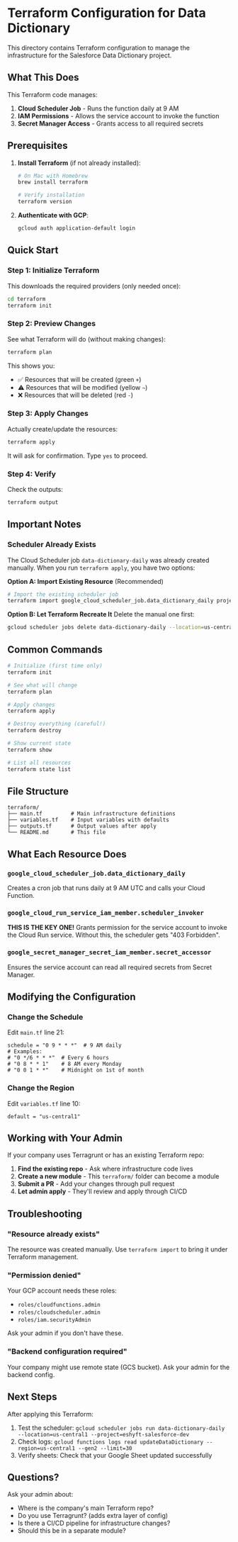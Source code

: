 # Terraform Configuration for Data Dictionary

This directory contains Terraform configuration to manage the infrastructure for the Salesforce Data Dictionary project.

## What This Does

This Terraform code manages:

1. **Cloud Scheduler Job** - Runs the function daily at 9 AM
2. **IAM Permissions** - Allows the service account to invoke the function
3. **Secret Manager Access** - Grants access to all required secrets

## Prerequisites

1. **Install Terraform** (if not already installed):

   ```bash
   # On Mac with Homebrew
   brew install terraform

   # Verify installation
   terraform version
   ```

2. **Authenticate with GCP**:
   ```bash
   gcloud auth application-default login
   ```

## Quick Start

### Step 1: Initialize Terraform

This downloads the required providers (only needed once):

```bash
cd terraform
terraform init
```

### Step 2: Preview Changes

See what Terraform will do (without making changes):

```bash
terraform plan
```

This shows you:

- ✅ Resources that will be created (green `+`)
- ⚠️ Resources that will be modified (yellow `~`)
- ❌ Resources that will be deleted (red `-`)

### Step 3: Apply Changes

Actually create/update the resources:

```bash
terraform apply
```

It will ask for confirmation. Type `yes` to proceed.

### Step 4: Verify

Check the outputs:

```bash
terraform output
```

## Important Notes

### Scheduler Already Exists

The Cloud Scheduler job `data-dictionary-daily` was already created manually. When you run `terraform apply`, you have two options:

**Option A: Import Existing Resource** (Recommended)

```bash
# Import the existing scheduler job
terraform import google_cloud_scheduler_job.data_dictionary_daily projects/eshyft-salesforce-dev/locations/us-central1/jobs/data-dictionary-daily
```

**Option B: Let Terraform Recreate It**
Delete the manual one first:

```bash
gcloud scheduler jobs delete data-dictionary-daily --location=us-central1 --project=eshyft-salesforce-dev --quiet
```

## Common Commands

```bash
# Initialize (first time only)
terraform init

# See what will change
terraform plan

# Apply changes
terraform apply

# Destroy everything (careful!)
terraform destroy

# Show current state
terraform show

# List all resources
terraform state list
```

## File Structure

```
terraform/
├── main.tf         # Main infrastructure definitions
├── variables.tf    # Input variables with defaults
├── outputs.tf      # Output values after apply
└── README.md       # This file
```

## What Each Resource Does

### `google_cloud_scheduler_job.data_dictionary_daily`

Creates a cron job that runs daily at 9 AM UTC and calls your Cloud Function.

### `google_cloud_run_service_iam_member.scheduler_invoker`

**THIS IS THE KEY ONE!** Grants permission for the service account to invoke the Cloud Run service. Without this, the scheduler gets "403 Forbidden".

### `google_secret_manager_secret_iam_member.secret_accessor`

Ensures the service account can read all required secrets from Secret Manager.

## Modifying the Configuration

### Change the Schedule

Edit `main.tf` line 21:

```hcl
schedule = "0 9 * * *"  # 9 AM daily
# Examples:
# "0 */6 * * *"  # Every 6 hours
# "0 8 * * 1"    # 8 AM every Monday
# "0 0 1 * *"    # Midnight on 1st of month
```

### Change the Region

Edit `variables.tf` line 10:

```hcl
default = "us-central1"
```

## Working with Your Admin

If your company uses Terragrunt or has an existing Terraform repo:

1. **Find the existing repo** - Ask where infrastructure code lives
2. **Create a new module** - This `terraform/` folder can become a module
3. **Submit a PR** - Add your changes through pull request
4. **Let admin apply** - They'll review and apply through CI/CD

## Troubleshooting

### "Resource already exists"

The resource was created manually. Use `terraform import` to bring it under Terraform management.

### "Permission denied"

Your GCP account needs these roles:

- `roles/cloudfunctions.admin`
- `roles/cloudscheduler.admin`
- `roles/iam.securityAdmin`

Ask your admin if you don't have these.

### "Backend configuration required"

Your company might use remote state (GCS bucket). Ask your admin for the backend config.

## Next Steps

After applying this Terraform:

1. Test the scheduler: `gcloud scheduler jobs run data-dictionary-daily --location=us-central1 --project=eshyft-salesforce-dev`
2. Check logs: `gcloud functions logs read updateDataDictionary --region=us-central1 --gen2 --limit=30`
3. Verify sheets: Check that your Google Sheet updated successfully

## Questions?

Ask your admin about:

- Where is the company's main Terraform repo?
- Do you use Terragrunt? (adds extra layer of config)
- Is there a CI/CD pipeline for infrastructure changes?
- Should this be in a separate module?
